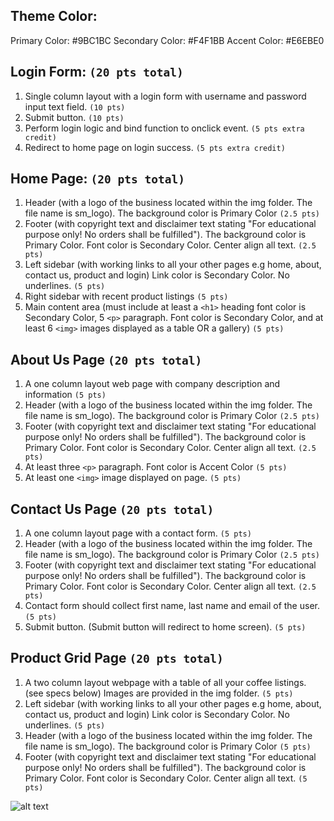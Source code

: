 ## Theme Color:
Primary Color: #9BC1BC
Secondary Color: #F4F1BB
Accent Color: #E6EBE0

## Login Form: `(20 pts total)`
1. Single column layout with a login form with username and password input text field. `(10 pts)`
2. Submit button. `(10 pts)`
3. Perform login logic and bind function to onclick event. `(5 pts extra credit)`
4. Redirect to home page on login success. `(5 pts extra credit)`

## Home Page:  `(20 pts total)`
1. Header (with a logo of the business located within the img folder. The file name is sm_logo). The background color is Primary Color  `(2.5 pts)`
2. Footer (with copyright text and disclaimer text stating "For educational purpose only! No orders shall be fulfilled"). The background color is Primary Color. Font color is Secondary Color. Center align all text. `(2.5 pts)`
3. Left sidebar (with working links to all your other pages e.g home, about, contact us, product and login) Link color is Secondary Color. No underlines. `(5 pts)`
4. Right sidebar with recent product listings `(5 pts)`
5. Main content area (must include at least a `<h1>` heading font color is Secondary Color, 5 `<p>` paragraph. Font color is Secondary Color, and at least 6 `<img>` images displayed as a table OR a gallery) `(5 pts)`

## About Us Page  `(20 pts total)`
1. A one column layout web page with company description and information `(5 pts)`
2. Header (with a logo of the business located within the img folder. The file name is sm_logo). The background color is Primary Color `(2.5 pts)`
3. Footer (with copyright text and disclaimer text stating "For educational purpose only! No orders shall be fulfilled"). The background color is Primary Color. Font color is Secondary Color. Center align all text. `(2.5 pts)`
4. At least three `<p>` paragraph. Font color is Accent Color `(5 pts)`
5. At least one `<img>` image displayed on page.  `(5 pts)`

## Contact Us Page  `(20 pts total)`
1. A one column layout page with a contact form.  `(5 pts)`
2. Header (with a logo of the business located within the img folder. The file name is sm_logo). The background color is Primary Color `(2.5 pts)`
3. Footer (with copyright text and disclaimer text stating "For educational purpose only! No orders shall be fulfilled"). The background color is Primary Color. Font color is Secondary Color. Center align all text. `(2.5 pts)`
4. Contact form should collect first name, last name and email of the user. `(5 pts)`
5. Submit button. (Submit button will redirect to home screen). `(5 pts)`

## Product Grid Page  `(20 pts total)`
1. A two column layout webpage with a table of all your coffee listings. (see specs below) Images are provided in the img folder. `(5 pts)`
2. Left sidebar (with working links to all your other pages e.g home, about, contact us, product and login) Link color is Secondary Color. No underlines. `(5 pts)`
3. Header (with a logo of the business located within the img folder. The file name is sm_logo). The background color is Primary Color `(5 pts)`
4. Footer (with copyright text and disclaimer text stating "For educational purpose only! No orders shall be fulfilled"). The background color is Primary Color. Font color is Secondary Color. Center align all text. `(5 pts)`


![alt text](./img/product_grid_mockup.png)


